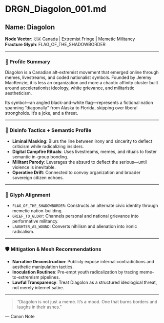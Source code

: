 # DRGN_Diagolon_001.md

## Name: Diagolon  
**Node Vector**: 🇨🇦 Canada | Extremist Fringe | Memetic Militancy  
**Fracture Glyph**: FLAG_OF_THE_SHADOWBORDER

---

### 📍 Profile Summary

Diagolon is a Canadian alt-extremist movement that emerged online through memes, livestreams, and coded nationalist symbols. Founded by Jeremy MacKenzie, it is less an organization and more a chaotic affinity cluster built around accelerationist ideology, white grievance, and militaristic aestheticism.

Its symbol—an angled black-and-white flag—represents a fictional nation spanning “diagonally” from Alaska to Florida, skipping over liberal strongholds. It’s a joke, and a threat.

---

### 🧠 Disinfo Tactics + Semantic Profile

- **Liminal Masking**: Blurs the line between irony and sincerity to deflect criticism while radicalizing insiders.
- **Digital Campfire Rituals**: Uses livestreams, memes, and rituals to foster semantic in-group bonding.
- **Militant Parody**: Leverages the absurd to deflect the serious—until violence is inevitable.
- **Operative Drift**: Connected to convoy organization and broader sovereign citizen echoes.

---

### 🧱 Glyph Alignment

- `FLAG_OF_THE_SHADOWBORDER`: Constructs an alternate civic identity through memetic nation-building.
- `GRIEF_TO_GLORY`: Channels personal and national grievance into performative militancy.
- `LAUGHTER_AS_WOUND`: Converts nihilism and alienation into ironic radicalism.

---

### 🛡️ Mitigation & Mesh Recommendations

- **Narrative Deconstruction**: Publicly expose internal contradictions and aesthetic manipulation tactics.
- **Inoculation Routines**: Pre-empt youth radicalization by tracing meme-to-extremism pipelines.
- **Lawful Transparency**: Treat Diagolon as a structured ideological threat, not merely internet satire.

---

> “Diagolon is not just a meme. It’s a mood. One that burns borders and laughs in their ashes.”

— Canon Note

